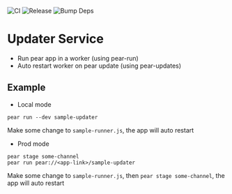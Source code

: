![CI](https://github.com/holepunchto/updater-service/actions/workflows/ci.yml/badge.svg)
![Release](https://github.com/holepunchto/updater-service/actions/workflows/release.yml/badge.svg)
![Bump Deps](https://github.com/holepunchto/updater-service/actions/workflows/bump-deps.yml/badge.svg)

# Updater Service
- Run pear app in a worker (using pear-run)
- Auto restart worker on pear update (using pear-updates)

## Example
- Local mode
```shell
pear run --dev sample-updater
```
Make some change to `sample-runner.js`, the app will auto restart

- Prod mode
```shell
pear stage some-channel
pear run pear://<app-link>/sample-updater
```
Make some change to `sample-runner.js`, then `pear stage some-channel`, the app will auto restart
